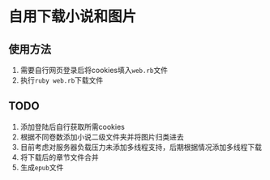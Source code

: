 # 自用下载小说和图片
## 使用方法
  1. 需要自行网页登录后将cookies填入`web.rb`文件
  2. 执行`ruby web.rb`下载文件
## TODO
  1. 添加登陆后自行获取所需cookies
  2. 根据不同卷数添加小说二级文件夹并将图片归类进去
  3. 目前考虑对服务器负载压力未添加多线程支持，后期根据情况添加多线程下载
  4. 将下载后的章节文件合并
  5. 生成`epub`文件
